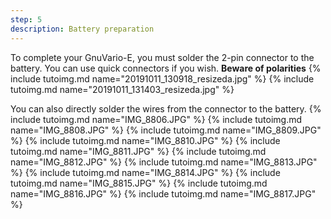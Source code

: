 ```yaml
---
step: 5
description: Battery preparation
---
```


To complete your GnuVario-E, you must solder the 2-pin connector to the battery.
You can use quick connectors if you wish.
**Beware of polarities**
{% include tutoimg.md name="20191011_130918_resizeda.jpg" %}
{% include tutoimg.md name="20191011_131403_resizeda.jpg" %}

You can also directly solder the wires from the connector to the battery.
{% include tutoimg.md name="IMG_8806.JPG" %}
{% include tutoimg.md name="IMG_8808.JPG" %}
{% include tutoimg.md name="IMG_8809.JPG" %}
{% include tutoimg.md name="IMG_8810.JPG" %}
{% include tutoimg.md name="IMG_8811.JPG" %}
{% include tutoimg.md name="IMG_8812.JPG" %}
{% include tutoimg.md name="IMG_8813.JPG" %}
{% include tutoimg.md name="IMG_8814.JPG" %}
{% include tutoimg.md name="IMG_8815.JPG" %}
{% include tutoimg.md name="IMG_8816.JPG" %}
{% include tutoimg.md name="IMG_8817.JPG" %}
